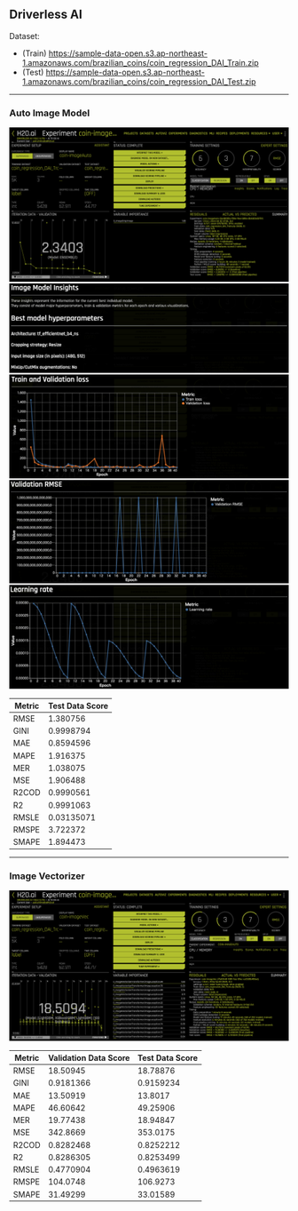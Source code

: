 ## Driverless AI

Dataset: 
 - (Train) https://sample-data-open.s3.ap-northeast-1.amazonaws.com/brazilian_coins/coin_regression_DAI_Train.zip
- (Test) https://sample-data-open.s3.ap-northeast-1.amazonaws.com/brazilian_coins/coin_regression_DAI_Test.zip

***
### Auto Image Model
<img src="./display_images/exp_end.png" alt="img1">
<img src="./display_images/insights1.png" alt="img2">
<img src="./display_images/insights2.png" alt="img3">
<img src="./display_images/insights3.png" alt="img4">
<img src="./display_images/insights4.png" alt="img5">

| Metric   | Test Data Score |
|----------|------------|
| RMSE     | 1.380756   |
| GINI     | 0.9998794  |
| MAE      | 0.8594596  |
| MAPE     | 1.916375   |
| MER      | 1.038075   |
| MSE      | 1.906488   |
| R2COD    | 0.9990561  |
| R2       | 0.9991063  |
| RMSLE    | 0.03135071 |
| RMSPE    | 3.722372   |
| SMAPE    | 1.894473   |

***
### Image Vectorizer
<img src="./display_images/dai.png" alt="dai">

| Metric                     | Validation Data Score | Test Data Score |
|----------------------------|-----------------------|-------------------|
| RMSE                       | 18.50945              | 18.78876          |
| GINI                       | 0.9181366             | 0.9159234         |
| MAE                        | 13.50919              | 13.8017           |
| MAPE                       | 46.60642              | 49.25906          |
| MER                        | 19.77438              | 18.94847          |
| MSE                        | 342.8669              | 353.0175          |
| R2COD                      | 0.8282468             | 0.8252212         |
| R2                         | 0.8286305             | 0.8253499         |
| RMSLE                      | 0.4770904             | 0.4963619         |
| RMSPE                      | 104.0748              | 106.9273          |
| SMAPE                      | 31.49299              | 33.01589          |

